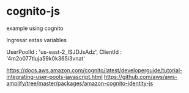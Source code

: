 # cognito-js
example using cognito


Ingresar estas variables

UserPoolId : 'us-east-2_lSJDJsAdz',
ClientId : '4m2o077tluja59k0k365i3vnat'

https://docs.aws.amazon.com/cognito/latest/developerguide/tutorial-integrating-user-pools-javascript.html
https://github.com/aws/aws-amplify/tree/master/packages/amazon-cognito-identity-js
